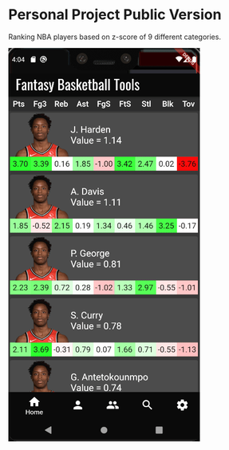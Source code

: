 # Personal Project Public Version

Ranking NBA players based on z-score of 9 different categories.

![](https://github.com/Cabreros/personal-bball-project/blob/master/WiYd9nT.gif)

